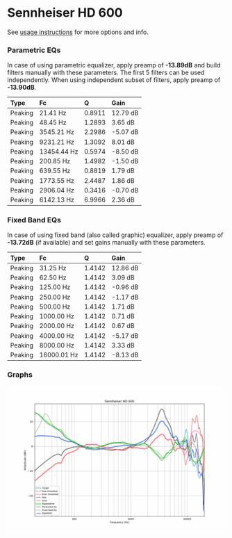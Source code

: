 # Sennheiser HD 600
See [usage instructions](https://github.com/jaakkopasanen/AutoEq#usage) for more options and info.

### Parametric EQs
In case of using parametric equalizer, apply preamp of **-13.89dB** and build filters manually
with these parameters. The first 5 filters can be used independently.
When using independent subset of filters, apply preamp of **-13.90dB**.

| Type    | Fc          |      Q | Gain     |
|:--------|:------------|:-------|:---------|
| Peaking | 21.41 Hz    | 0.8911 | 12.79 dB |
| Peaking | 48.45 Hz    | 1.2893 | 3.65 dB  |
| Peaking | 3545.21 Hz  | 2.2986 | -5.07 dB |
| Peaking | 9231.21 Hz  | 1.3092 | 8.01 dB  |
| Peaking | 13454.44 Hz | 0.5974 | -8.50 dB |
| Peaking | 200.85 Hz   | 1.4982 | -1.50 dB |
| Peaking | 639.55 Hz   | 0.8819 | 1.79 dB  |
| Peaking | 1773.55 Hz  | 2.4487 | 1.86 dB  |
| Peaking | 2906.04 Hz  | 0.3416 | -0.70 dB |
| Peaking | 6142.13 Hz  | 6.9966 | 2.36 dB  |

### Fixed Band EQs
In case of using fixed band (also called graphic) equalizer, apply preamp of **-13.72dB**
(if available) and set gains manually with these parameters.

| Type    | Fc          |      Q | Gain     |
|:--------|:------------|:-------|:---------|
| Peaking | 31.25 Hz    | 1.4142 | 12.86 dB |
| Peaking | 62.50 Hz    | 1.4142 | 3.09 dB  |
| Peaking | 125.00 Hz   | 1.4142 | -0.96 dB |
| Peaking | 250.00 Hz   | 1.4142 | -1.17 dB |
| Peaking | 500.00 Hz   | 1.4142 | 1.71 dB  |
| Peaking | 1000.00 Hz  | 1.4142 | 0.71 dB  |
| Peaking | 2000.00 Hz  | 1.4142 | 0.67 dB  |
| Peaking | 4000.00 Hz  | 1.4142 | -5.17 dB |
| Peaking | 8000.00 Hz  | 1.4142 | 3.33 dB  |
| Peaking | 16000.01 Hz | 1.4142 | -8.13 dB |

### Graphs
![](./Sennheiser%20HD%20600.png)
